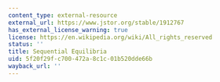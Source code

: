 ```yaml
---
content_type: external-resource
external_url: https://www.jstor.org/stable/1912767
has_external_license_warning: true
license: https://en.wikipedia.org/wiki/All_rights_reserved
status: ''
title: Sequential Equilibria
uid: 5f20f29f-c700-472a-8c1c-01b520dde66b
wayback_url: ''
---
```

